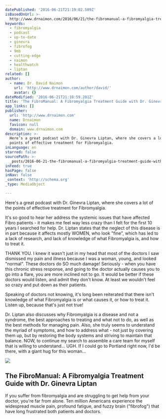 ```yaml
---
datePublished: '2016-06-21T21:19:02.509Z'
isBasedOnUrl: >-
  http://www.drnaimon.com/2016/06/21/the-fibromanual-a-fibromyalgia-treatment-guide-with-dr-ginevra-liptan/
keywords:
  - fibromyalgia
  - podcast
  - up-to-date
  - ginevra
  - fibrofog
  - 9mb
  - cutting-edge
  - naimon
  - healthwatch
  - liptan
related: []
author:
  - name: Dr. David Naimon
    url: 'http://www.drnaimon.com/author/david/'
    avatar: {}
dateModified: '2016-06-21T21:18:59.201Z'
title: 'The FibroManual: A Fibromyalgia Treatment Guide with Dr. Ginevra Liptan'
app_links: []
publisher:
  url: 'http://www.drnaimon.com'
  name: Drnaimon
  favicon: null
  domain: www.drnaimon.com
description: >-
  Here’s a great podcast with Dr. Ginevra Liptan, where she covers a lot of the
  points of effective treatment for Fibromyalgia. 
inLanguage: en
starred: false
sourcePath: >-
  _posts/2016-06-21-the-fibromanual-a-fibromyalgia-treatment-guide-with-dr-gin.md
inFeed: true
hasPage: false
inNav: false
_context: 'http://schema.org'
_type: MediaObject

---
```

Here's a great podcast with Dr. Ginevra Liptan, where she covers a lot of the points of effective treatment for Fibromyalgia. 

It's so good to hear her address the systemic issues that have affected Fibro patients - it makes me feel way less crazy than I felt for the first 10 years I searched for help. Dr. Liptan states that the neglect of this disease is in part because it affects mostly WOMEN, who look "fine", which has led to a lack of research, and lack of knowledge of what Fibromyalgia is, and how to treat it. 

THANK YOU. I knew it wasn't just in my head that most of the doctors I saw dismissed my pain and illness because I was a woman, young, and looked "normal". These doctors do SO much damage! Seriously - when you have this chronic stress response, and going to the doctor actually causes you to go into a flare, you are more inclined not to go. It would be better if these doctors would listen, and admit they don't know. At least we wouldn't feel so crazy and put down as their patients. 

Speaking of doctors not knowing, it's long been reiterated that there isn't knowledge of what Fibromyalgia is or what causes it, or how to treat it. Listen up, because that's just not true!

Dr. Liptan also discusses why Fibromyalgia is a disease and not a syndrome, the best approaches to treating and what not to do, as well as the best methods for managing pain. Also, she truly seems to understand the myriad of symptoms, and how to address what - not just by covering them up, but by restoring the body systems and striving to maintain that balance. NOW, to continue my search to assemble a care team for myself that is willing to understand... UGH. If I could go to Portland right now, I'd be there, with a giant hug for this woman...

<article style=""><img src="https://imgflo.herokuapp.com/graph/vahj1ThiexotieMo/b0734a2f674629d13feb5b8d271ae97b/noop?input=http%3A%2F%2F0.gravatar.com%2Favatar%2F03a40712db6381462961e2cd33c06c0f%3Fs%3D512%26d%3Dmm%26r%3Dg" /><h1>The FibroManual: A Fibromyalgia Treatment Guide with Dr. Ginevra Liptan</h1><p>If you suffer from fibromyalgia and are struggling to get help from your doctor, you're far from alone. Ten million Americans experience the widespread muscle pain, profound fatigue, and fuzzy brain ("fibrofog") that have long frustrated both patients and doctors.</p></article>